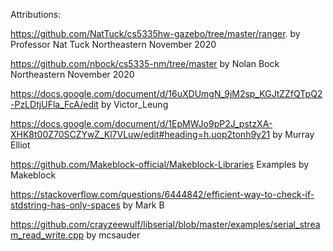 Attributions:

https://github.com/NatTuck/cs5335hw-gazebo/tree/master/ranger. by Professor Nat Tuck Northeastern November 2020

 https://github.com/nbock/cs5335-nm/tree/master by Nolan Bock Northeastern November 2020

 https://docs.google.com/document/d/16uXDUmgN_9jM2sp_KGJtZZfQTpQ2-PzLDtjUFla_FcA/edit by Victor_Leung
 
 https://docs.google.com/document/d/1EpMWJo9pP2J_pstzXA-XHK8t00Z70SCZYwZ_Kl7VLuw/edit#heading=h.uop2tonh9y21 by Murray Elliot
 
 https://github.com/Makeblock-official/Makeblock-Libraries Examples by Makeblock

 https://stackoverflow.com/questions/6444842/efficient-way-to-check-if-stdstring-has-only-spaces by Mark B

 https://github.com/crayzeewulf/libserial/blob/master/examples/serial_stream_read_write.cpp by mcsauder